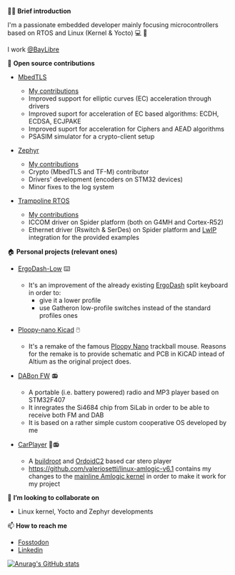 🧑‍🦱 **Brief introduction**

I'm a passionate embedded developer mainly focusing microcontrollers based on RTOS and Linux (Kernel & Yocto) 💻 🐧 

I work [@BayLibre](https://baylibre.com/)

👯 **Open source contributions**

- [MbedTLS](https://github.com/Mbed-TLS/mbedtls)
  - [My contributions](https://github.com/Mbed-TLS/mbedtls/pulls?q=is%3Apr+author%3Avaleriosetti+)
  - Improved support for elliptic curves (EC) acceleration through drivers
  - Improved suport for acceleration of EC based algorithms: ECDH, ECDSA, ECJPAKE
  - Improved suport for acceleration for Ciphers and AEAD algorithms
  - PSASIM simulator for a crypto-client setup

- [Zephyr](https://github.com/zephyrproject-rtos/zephyr)
  - [My contributions](https://github.com/zephyrproject-rtos/zephyr/pulls?q=is%3Apr+author%3Avaleriosetti+)
  - Crypto (MbedTLS and TF-M) contributor
  - Drivers' development (encoders on STM32 devices)
  - Minor fixes to the log system
 
- [Trampoline RTOS](https://github.com/TrampolineRTOS/trampoline)
  - [My contributions](https://github.com/TrampolineRTOS/trampoline/pulls?q=is%3Apr+author%3Avaleriosetti+)
  - ICCOM driver on Spider platform (both on G4MH and Cortex-R52)
  - Ethernet driver (Rswitch & SerDes) on Spider platform and [LwIP](http://git.savannah.gnu.org/cgit/lwip.git) integration for the provided examples

🏠 **Personal projects (relevant ones)**

- [ErgoDash-Low](https://github.com/valeriosetti/ergodash-low) ⌨️
  - It's an improvement of the already existing [ErgoDash](https://github.com/omkbd/ErgoDash) split keyboard in order to:
    - give it a lower profile
    - use Gatheron low-profile switches instead of the standard profiles ones

- [Ploopy-nano Kicad](https://github.com/valeriosetti/ploopy-nano-kicad) 🖱️
  - It's a remake of the famous [Ploopy Nano](https://github.com/ploopyco/nano-trackball) trackball mouse. Reasons for the remake is to provide schematic and PCB in KiCAD intead of Altium as the original project does.

- [DABon FW](https://github.com/valeriosetti/dabon-fw) 📻
  - A portable (i.e. battery powered) radio and MP3 player based on STM32F407
  - It inregrates the Si4684 chip from SiLab in order to be able to receive both FM and DAB
  - It is based on a rather simple custom cooperative OS developed by me
 
- [CarPlayer](https://github.com/valeriosetti/car-player) 🚙📻
  - A [buildroot](https://github.com/buildroot/buildroot) and [OrdoidC2](https://www.hardkernel.com/shop/odroid-c2/) based car stero player
  - https://github.com/valeriosetti/linux-amlogic-v6.1 contains my changes to the [mainline Amlogic kernel](https://linux-meson.com/) in order to make it work for my project
 
👯 **I’m looking to collaborate on**

- Linux kernel, Yocto and Zephyr developments

📫 **How to reach me**
- [Fosstodon](https://fosstodon.org/@settuz)
- [Linkedin](https://www.linkedin.com/in/valerio-setti-96021059?lipi=urn%3Ali%3Apage%3Ad_flagship3_profile_view_base_contact_details%3B9HoCl2j1QwmCssLeteXCTQ%3D%3D)


[![Anurag's GitHub stats](https://github-readme-stats.vercel.app/api?username=valeriosetti)](https://github.com/anuraghazra/github-readme-stats)

<!--
**valeriosetti/valeriosetti** is a ✨ _special_ ✨ repository because its `README.md` (this file) appears on your GitHub profile.

Here are some ideas to get you started:

- 🔭 I’m currently working on ...
- 🌱 I’m currently learning ...
- 👯 I’m looking to collaborate on ...
- 🤔 I’m looking for help with ...
- 💬 Ask me about ...
- 📫 How to reach me: ...
- 😄 Pronouns: ...
- ⚡ Fun fact: ...
-->
